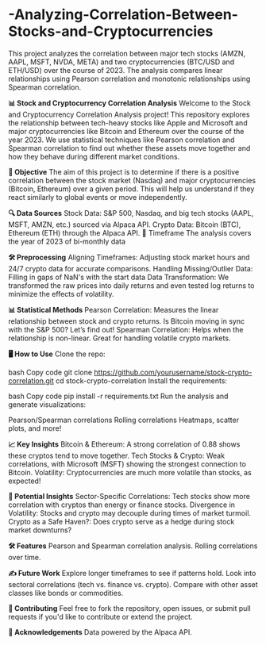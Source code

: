 # -Analyzing-Correlation-Between-Stocks-and-Cryptocurrencies
This project analyzes the correlation between major tech stocks (AMZN, AAPL, MSFT, NVDA, META) and two cryptocurrencies (BTC/USD and ETH/USD) over the course of 2023. The analysis compares linear relationships using Pearson correlation and monotonic relationships using Spearman correlation.

**📊 Stock and Cryptocurrency Correlation Analysis**
Welcome to the Stock and Cryptocurrency Correlation Analysis project! This repository explores the relationship between tech-heavy stocks like Apple and Microsoft and major cryptocurrencies like Bitcoin and Ethereum over the course of the year 2023. We use  statistical techniques like Pearson correlation and Spearman correlation to find out whether these assets move together and how they behave during different market conditions.

**🚀 Objective**
The aim of this project is to determine if there is a positive correlation between the stock market (Nasdaq) and major cryptocurrencies (Bitcoin, Ethereum) over a given period. This will help us understand if they react similarly to global events or move independently.

**🔍 Data Sources**
Stock Data: S&P 500, Nasdaq, and big tech stocks (AAPL, MSFT, AMZN, etc.) sourced via Alpaca API.
Crypto Data: Bitcoin (BTC), Ethereum (ETH) through the Alpaca API.
📅 Timeframe
The analysis covers the year of 2023 of bi-monthly data

**🛠 Preprocessing**
Aligning Timeframes: Adjusting stock market hours and 24/7 crypto data for accurate comparisons.
Handling Missing/Outlier Data: Filling in gaps of NaN's with the start data 
Data Transformation: We transformed the raw prices into daily returns and even tested log returns to minimize the effects of volatility.

**📊 Statistical Methods**
Pearson Correlation: Measures the linear relationship between stock and crypto returns. Is Bitcoin moving in sync with the S&P 500? Let’s find out!
Spearman Correlation: Helps when the relationship is non-linear. Great for handling volatile crypto markets.


**🖥 How to Use**
Clone the repo:

bash
Copy code
git clone https://github.com/yourusername/stock-crypto-correlation.git
cd stock-crypto-correlation
Install the requirements:

bash
Copy code
pip install -r requirements.txt
Run the analysis and generate visualizations:

Pearson/Spearman correlations
Rolling correlations
Heatmaps, scatter plots, and more!

**📈 Key Insights**
Bitcoin & Ethereum: A strong correlation of 0.88 shows these cryptos tend to move together.
Tech Stocks & Crypto: Weak correlations, with Microsoft (MSFT) showing the strongest connection to Bitcoin.
Volatility: Cryptocurrencies are much more volatile than stocks, as expected!

**🔮 Potential Insights**
Sector-Specific Correlations: Tech stocks show more correlation with cryptos than energy or finance stocks.
Divergence in Volatility: Stocks and crypto may decouple during times of market turmoil.
Crypto as a Safe Haven?: Does crypto serve as a hedge during stock market downturns?

**🛠 Features**
Pearson and Spearman correlation analysis.
Rolling correlations over time.

**✍️ Future Work**
Explore longer timeframes to see if patterns hold.
Look into sectoral correlations (tech vs. finance vs. crypto).
Compare with other asset classes like bonds or commodities.

**🤝 Contributing**
Feel free to fork the repository, open issues, or submit pull requests if you'd like to contribute or extend the project.

**🙌 Acknowledgements**
Data powered by the Alpaca API.
